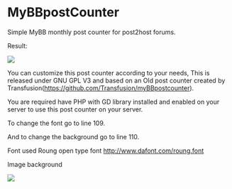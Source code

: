 # MyBBpostCounter
Simple MyBB monthly post counter for post2host forums.

Result:

![](https://p4v.trk1.pw/count/?uid=10)

You can customize this post counter according to your needs, This is released under GNU GPL V3 and based on an Old post counter created by Transfusion(https://github.com/Transfusion/myBBpostcounter).

You are required have PHP with GD library installed and enabled on your server to use this post counter on your server.

To change the font go to line 109.

And to change the background go to line 110.


Font used Roung open type font http://www.dafont.com/roung.font

Image background 

![](https://cloud.githubusercontent.com/assets/14052923/15786249/4d41d0d8-29d9-11e6-8142-13a29dfface2.png)
